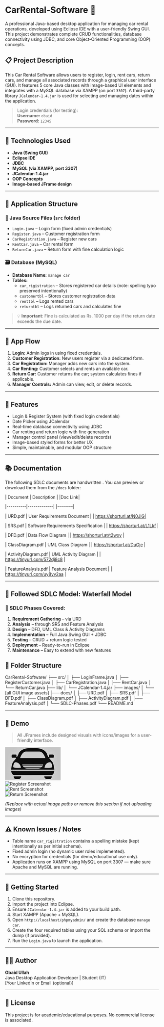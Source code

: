 # CarRental-Software 🚗

A professional Java-based desktop application for managing car rental operations, developed using Eclipse IDE with a user-friendly Swing GUI. This project demonstrates complete CRUD functionalities, database connectivity using JDBC, and core Object-Oriented Programming (OOP) concepts.

## 📋 Project Description

This Car Rental Software allows users to register, login, rent cars, return cars, and manage all associated records through a graphical user interface (GUI). It features 5 core Java classes with image-based UI elements and integrates with a MySQL database via XAMPP (on port `3307`). A third-party library `JCalendar-1.4.jar` is used for selecting and managing dates within the application.

> Login credentials (for testing):  
> **Username:** `obaid`  
> **Password:** `12345`

---

## 🔧 Technologies Used

- **Java (Swing GUI)**
- **Eclipse IDE**
- **JDBC**
- **MySQL (via XAMPP, port 3307)**
- **JCalendar-1.4.jar**
- **OOP Concepts**
- **Image-based JFrame design**

---

## 🧱 Application Structure

### 📂 Java Source Files (`src` folder)
- `Login.java` – Login form (fixed admin credentials)
- `Register.java` – Customer registration form
- `CarRegistration.java` – Register new cars
- `RentCar.java` – Car rental form
- `ReturnCar.java` – Return form with fine calculation logic

### 🗃️ Database (MySQL)
- **Database Name:** `manage car`
- **Tables:**
  - `car_rigistration` – Stores registered car details (note: spelling typo preserved intentionally)
  - `customertbl` – Stores customer registration data
  - `renttbl` – Logs rented cars
  - `returntbl` – Logs returned cars and calculates fine

> 💡 **Important**: Fine is calculated as Rs. 1000 per day if the return date exceeds the due date.

---

## 🔁 App Flow

1. **Login:** Admin logs in using fixed credentials.
2. **Customer Registration:** New users register via a dedicated form.
3. **Car Registration:** Manager adds new cars into the system.
4. **Car Renting:** Customer selects and rents an available car.
5. **Return Car:** Customer returns the car; system calculates fines if applicable.
6. **Manager Controls:** Admin can view, edit, or delete records.

---

## 🎯 Features

- Login & Register System (with fixed login credentials)
- Date Picker using JCalendar
- Real-time database connectivity using JDBC
- Car renting and return logic with fine generation
- Manager control panel (view/edit/delete records)
- Image-based styled forms for better UX
- Simple, maintainable, and modular OOP structure

---
## 📚 Documentation 

The following SDLC documents are handwritten . You can preview or download them from the `/docs` folder:

| Document | Description | |Doc Link|

|----------|-------------| |--------|

| URD.pdf | User Requirements Document | | https://shorturl.at/N0JlG|

| SRS.pdf | Software Requirements Specification | | https://shorturl.at/L1Lkf |

| DFD.pdf | Data Flow Diagram | | https://shorturl.at/t2wxy |

| ClassDiagram.pdf | UML Class Diagram | | https://shorturl.at/DuGje |

| ActivityDiagram.pdf | UML Activity Diagram | | https://tinyurl.com/572dj8c8 |

| FeatureAnalysis.pdf | Feature Analysis Document | | https://tinyurl.com/uy8vv2aa |



---

## 🔄 Followed SDLC Model: Waterfall Model

### 📌 SDLC Phases Covered:

1. **Requirement Gathering** – via URD  
2. **Analysis** – through SRS and Feature Analysis  
3. **Design** – DFD, UML Class & Activity Diagrams  
4. **Implementation** – Full Java Swing GUI + JDBC  
5. **Testing** – CRUD + return logic tested  
6. **Deployment** – Ready-to-run in Eclipse  
7. **Maintenance** – Easy to extend with new features


## 📁 Folder Structure
CarRental-Software/
├── src/
│ ├── LoginFrame.java
│ ├── RegisterCustomer.java
│ ├── CarRegistration.java
│ ├── RentCar.java
│ └── ReturnCar.java
├── lib/
│ └── JCalendar-1.4.jar
├── images/
│ └── [all GUI image assets]
├── docs/
│ ├── URD.pdf
│ ├── SRS.pdf
│ ├── DFD.pdf
│ ├── ClassDiagram.pdf
│ ├── ActivityDiagram.pdf
│ ├── FeatureAnalysis.pdf
│ └── SDLC-Phases.pdf
└── README.md


---
## 📸 Demo

> All JFrames include designed visuals with icons/images for a user-friendly interface.

![Login Screenshot](https://github.com/obaidu11ah/CarRental-Software/blob/main/lib/images/WhatsApp%20Image%202023-12-01%20at%2022.30.37_66ee60e8%20(1).jpg)  
![Register Screenshot](path/to/register_image.png)  
![Rent Screenshot](path/to/rent_image.png)  
![Return Screenshot](path/to/return_image.png)

_(Replace with actual image paths or remove this section if not uploading images)_

---

## ⚠️ Known Issues / Notes

- Table name `car_rigistration` contains a spelling mistake (kept intentionally as per initial schema).
- Fixed admin login (no dynamic user roles implemented).
- No encryption for credentials (for demo/educational use only).
- Application runs on XAMPP using MySQL on port 3307 — make sure Apache and MySQL are running.

---

## 📂 Getting Started

1. Clone this repository.
2. Import the project into Eclipse.
3. Ensure `JCalendar-1.4.jar` is added to your build path.
4. Start XAMPP (Apache + MySQL).
5. Open `http://localhost/phpmyadmin/` and create the database `manage car`.
6. Create the four required tables using your SQL schema or import the dump (if provided).
7. Run the `Login.java` to launch the application.

---

## 🧑‍💻 Author

**Obaid Ullah**  
Java Desktop Application Developer | Student (IT)  
[Your LinkedIn or Email (optional)]

---

## 📄 License

This project is for academic/educational purposes. No commercial license is associated.

